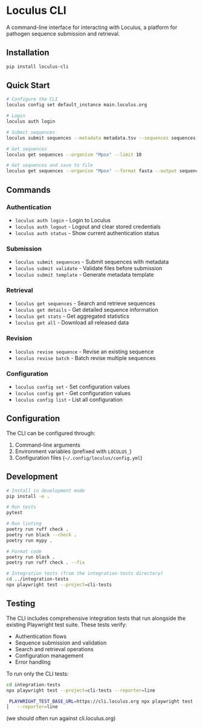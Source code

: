 # Loculus CLI

A command-line interface for interacting with Loculus, a platform for pathogen sequence submission and retrieval.

## Installation

```bash
pip install loculus-cli
```

## Quick Start

```bash
# Configure the CLI
loculus config set default_instance main.loculus.org

# Login
loculus auth login

# Submit sequences
loculus submit sequences --metadata metadata.tsv --sequences sequences.fasta --organism "Mpox"

# Get sequences
loculus get sequences --organism "Mpox" --limit 10

# Get sequences and save to file
loculus get sequences --organism "Mpox" --format fasta --output sequences.fasta
```

## Commands

### Authentication
- `loculus auth login` - Login to Loculus
- `loculus auth logout` - Logout and clear stored credentials
- `loculus auth status` - Show current authentication status

### Submission
- `loculus submit sequences` - Submit sequences with metadata
- `loculus submit validate` - Validate files before submission
- `loculus submit template` - Generate metadata template

### Retrieval
- `loculus get sequences` - Search and retrieve sequences
- `loculus get details` - Get detailed sequence information
- `loculus get stats` - Get aggregated statistics
- `loculus get all` - Download all released data

### Revision
- `loculus revise sequence` - Revise an existing sequence
- `loculus revise batch` - Batch revise multiple sequences

### Configuration
- `loculus config set` - Set configuration values
- `loculus config get` - Get configuration values  
- `loculus config list` - List all configuration

## Configuration

The CLI can be configured through:
1. Command-line arguments
2. Environment variables (prefixed with `LOCULUS_`)
3. Configuration files (`~/.config/loculus/config.yml`)

## Development

```bash
# Install in development mode
pip install -e .

# Run tests
pytest

# Run linting
poetry run ruff check .
poetry run black --check .
poetry run mypy .

# Format code
poetry run black .
poetry run ruff check . --fix

# Integration tests (from the integration-tests directory)
cd ../integration-tests
npx playwright test --project=cli-tests
```

## Testing

The CLI includes comprehensive integration tests that run alongside the existing Playwright test suite. These tests verify:

- Authentication flows
- Sequence submission and validation
- Search and retrieval operations
- Configuration management
- Error handling

To run only the CLI tests:

```bash
cd integration-tests
npx playwright test --project=cli-tests --reporter=line

 PLAYWRIGHT_TEST_BASE_URL=https://cli.loculus.org npx playwright test --project=cli-tests                │
│   --reporter=line        
```

(we should often run against cli.loculus.org)